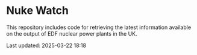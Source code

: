 # Nuke Watch

This repository includes code for retrieving the latest information available on the output of EDF nuclear power plants in the UK.

Last updated: 2025-03-22 18:18